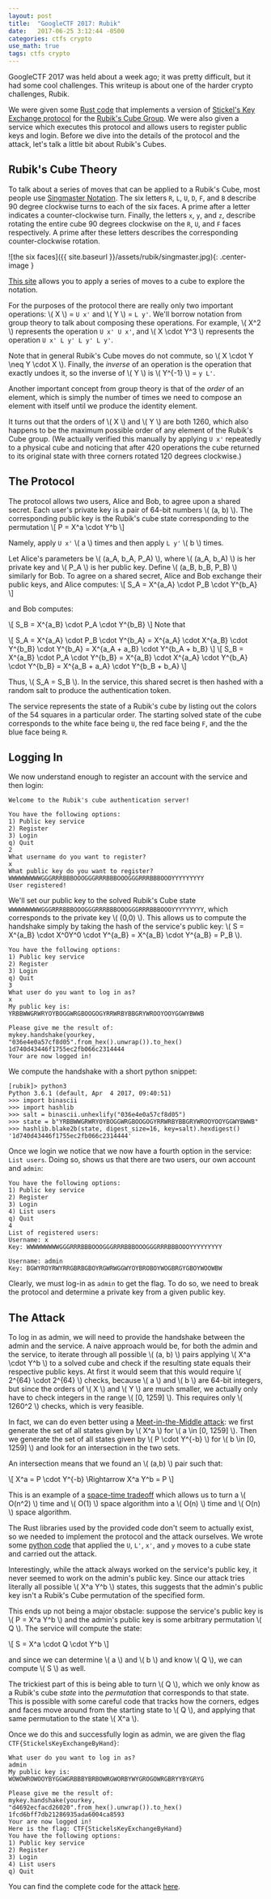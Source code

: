```yaml
---
layout: post
title:  "GoogleCTF 2017: Rubik"
date:   2017-06-25 3:12:44 -0500
categories: ctfs crypto
use_math: true
tags: ctfs crypto
---
```


GoogleCTF 2017 was held about a week ago; it was pretty difficult, but it had some cool challenges. This writeup is about one of the harder crypto challenges, Rubik.

We were given some [Rust code](https://github.com/TechSecCTF/writeups/blob/master/googlectf2017/rubik/handshake.rs) that implements a version of [Stickel's Key Exchange protocol](https://en.wikipedia.org/wiki/Non-commutative_cryptography#Stickel.E2.80.99s_key_exchange_protocol) for the [Rubik's Cube Group](https://en.wikipedia.org/wiki/Rubik%27s_Cube_group). We were also given a service which executes this protocol and allows users to register public keys and login. Before we dive into the details of the protocol and the attack, let's talk a little bit about Rubik's Cubes.

## Rubik's Cube Theory

To talk about a series of moves that can be applied to a Rubik's Cube, most people use [Singmaster Notation](https://en.wikipedia.org/wiki/Rubik%27s_Cube#Move_notation). The six letters `R`, `L`, `U`, `D`, `F`, and `B` describe 90 degree clockwise turns to each of the six faces. A prime after a letter indicates a counter-clockwise turn. Finally, the letters `x`, `y`, and `z`, describe rotating the entire cube 90 degrees clockwise on the `R`, `U`, and `F` faces respectively. A prime after these letters describes the corresponding counter-clockwise rotation.

![the six faces]({{ site.baseurl }}/assets/rubik/singmaster.jpg){: .center-image }

[This site](https://ruwix.com/the-rubiks-cube/notation/) allows you to apply a series of moves to a cube to explore the notation.

<!--more-->

For the purposes of the protocol there are really only two important operations: \\( X  \\) = `U x'` and \\( Y  \\) = `L y'`. We'll borrow notation from group theory to talk about composing these operations. For example, \\( X^2  \\) represents the operation `U x' U x'`, and \\( X \cdot Y^3  \\) represents the operation `U x' L y' L y' L y'`.

Note that in general Rubik's Cube moves do not commute, so \\( X \cdot Y \neq Y \cdot X  \\). Finally, the _inverse_ of an operation is the operation that exactly undoes it, so the inverse of \\( Y  \\) is \\( Y^{-1}  \\) = `y L'`.

Another important concept from group theory is that of the _order_ of an element, which is simply the number of times we need to compose an element with itself until we produce the identity element.

It turns out that the orders of \\( X  \\) and \\( Y  \\) are both 1260, which also happens to be the maximum possible order of any element of the Rubik's Cube group. (We actually verified this manually by applying `U x'` repeatedly to a physical cube and noticing that after 420 operations the cube returned to its original state with three corners rotated 120 degrees clockwise.)

## The Protocol

The protocol allows two users, Alice and Bob, to agree upon a shared secret. Each user's private key is a pair of 64-bit numbers \\( (a, b)  \\). The corresponding public key is the Rubik's cube state corresponding to the permutation
\\[ P = X^a  \cdot Y^b \\]

Namely, apply `U x'` \\( a  \\) times and then apply `L y'` \\( b  \\) times.

Let Alice's parameters be \\( (a_A, b_A, P_A)  \\), where \\( (a_A, b_A)  \\) is her private key and \\( P_A  \\) is her public key. Define \\( (a_B, b_B, P_B)  \\) similarly for Bob. To agree on a shared secret, Alice and Bob exchange their public keys, and Alice computes:
\\[ S_A = X^{a_A}  \cdot P_B \cdot Y^{b_A} \\]

and Bob computes:

\\[ S_B = X^{a_B}  \cdot P_A \cdot Y^{b_B} \\]
Note that

\\[ S_A = X^{a_A}  \cdot P_B \cdot Y^{b_A} = X^{a_A}  \cdot X^{a_B}  \cdot Y^{b_B} \cdot Y^{b_A} = X^{a_A + a_B} \cdot Y^{b_A + b_B} \\]
\\[ S_B = X^{a_B}  \cdot P_A \cdot Y^{b_B} = X^{a_B}  \cdot X^{a_A}  \cdot Y^{b_A} \cdot Y^{b_B} = X^{a_B + a_A} \cdot Y^{b_B + b_A} \\]

Thus, \\( S_A = S_B  \\). In the service, this shared secret is then hashed with a random salt to produce the authentication token.

The service represents the state of a Rubik's cube by listing out the colors of the 54 squares in a particular order. The starting solved state of the cube corresponds to the white face being `U`, the red face being `F`, and the the blue face being `R`.

## Logging In

We now understand enough to register an account with the service and then login:

```
Welcome to the Rubik's cube authentication server!

You have the following options:
1) Public key service
2) Register
3) Login
q) Quit
2
What username do you want to register?
x
What public key do you want to register?
WWWWWWWWWGGGRRRBBBOOOGGGRRRBBBOOOGGGRRRBBBOOOYYYYYYYYY
User registered!
```
We'll set our public key to the solved Rubik's Cube state `WWWWWWWWWGGGRRRBBBOOOGGGRRRBBBOOOGGGRRRBBBOOOYYYYYYYYY`, which corresponds to the private key \\( (0,0)  \\). This allows us to compute the handshake simply by taking the hash of the service's public key: \\( S = X^{a_B} \cdot X^0Y^0 \cdot Y^{a_B} = X^{a_B} \cdot Y^{a_B} = P_B  \\).

```
You have the following options:
1) Public key service
2) Register
3) Login
q) Quit
3
What user do you want to log in as?
x
My public key is:
YRBBWWGRWRYOYBOGGWRGBOOGOGYRRWRBYBBGRYWROOYOOYGGWYBWWB

Please give me the result of:
mykey.handshake(yourkey, "036e4e0a57cf8d05".from_hex().unwrap()).to_hex()
1d740d43446f1755ec2fb066c2314444
Your are now logged in!
```
We compute the handshake with a short python snippet:
```
[rubik]> python3
Python 3.6.1 (default, Apr  4 2017, 09:40:51)
>>> import binascii
>>> import hashlib
>>> salt = binascii.unhexlify("036e4e0a57cf8d05")
>>> state = b"YRBBWWGRWRYOYBOGGWRGBOOGOGYRRWRBYBBGRYWROOYOOYGGWYBWWB"
>>> hashlib.blake2b(state, digest_size=16, key=salt).hexdigest()
'1d740d43446f1755ec2fb066c2314444'
```
Once we login we notice that we now have a fourth option in the service: `List users`. Doing so, shows us that there are two users, our own account and `admin`:
```
You have the following options:
1) Public key service
2) Register
3) Login
4) List users
q) Quit
4
List of registered users:
Username: x
Key: WWWWWWWWWGGGRRRBBBOOOGGGRRRBBBOOOGGGRRRBBBOOOYYYYYYYYY

Username: admin
Key: BGWYROYRWYRRGBRBGBOYRGWRWGGWYOYBROBOYWOGBRGYGBOYWOOWBW
```

Clearly, we must log-in as `admin` to get the flag. To do so, we need to break the protocol and determine a private key from a given public key.

## The Attack

To log in as admin, we will need to provide the handshake between the admin and the service. A naive approach would be, for both the admin and the service, to iterate through all possible \\( (a, b)  \\) pairs applying \\( X^a \cdot Y^b  \\) to a solved cube and check if the resulting state equals their respective public keys. At first it would seem that this would require \\( 2^{64} \cdot 2^{64}  \\) checks, because \\( a  \\) and \\( b  \\) are 64-bit integers, but since the orders of \\( X  \\) and \\( Y  \\) are much smaller, we actually only have to check integers in the range \\( [0, 1259]  \\). This requires only \\( 1260^2  \\) checks, which is very feasible.

In fact, we can do even better using a [Meet-in-the-Middle attack](https://en.wikipedia.org/wiki/Meet-in-the-middle_attack): we first generate the set of all states given by \\( X^a  \\) for \\( a \in [0, 1259]  \\). Then we generate the set of all states given by \\( P \cdot Y^{-b}  \\) for \\( b \in [0, 1259]  \\) and look for an intersection in the two sets.

An intersection means that we found an \\( (a,b)  \\) pair such that:

\\[ X^a = P \cdot Y^{-b} \Rightarrow X^a Y^b = P \\]

This is an example of a [space-time tradeoff](https://en.wikipedia.org/wiki/Space%E2%80%93time_tradeoff) which allows us to turn a \\( O(n^2)  \\) time and \\( O(1)  \\) space algorithm into a \\( O(n)  \\) time and \\( O(n)  \\) space algorithm.

The Rust libraries used by the provided code don't seem to actually exist, so we needed to implement the protocol and the attack ourselves. We wrote some [python code](https://github.com/TechSecCTF/writeups/blob/master/googlectf2017/rubik/meet_middle.py) that applied the `U`, `L'`, `x'`, and `y` moves to a cube state and carried out the attack.

Interestingly, while the attack always worked on the service's public key, it never seemed to work on the admin's public key. Since our attack tries literally all possible \\( X^a Y^b  \\) states, this suggests that the admin's public key isn't a Rubik's Cube permutation of the specified form.

This ends up not being a major obstacle: suppose the service's public key is \\( P = X^a Y^b  \\) and the admin's public key is some arbitrary permutation \\( Q  \\). The service will compute the state:

\\[ S = X^a \cdot Q \cdot Y^b \\]

and since we can determine \\( a  \\) and \\( b  \\) and know \\( Q  \\), we can compute \\( S  \\) as well.

The trickiest part of this is being able to turn \\( Q  \\), which we only know as a Rubik's cube _state_ into the _permutation_ that corresponds to that state. This is possible with some careful code that tracks how the corners, edges and faces move around from the starting state to \\( Q  \\), and applying that same permutation to the state \\( X^a  \\).

Once we do this and successfully login as admin, we are given the flag `CTF{StickelsKeyExchangeByHand}`:

```
What user do you want to log in as?
admin
My public key is:
WOWOWROWOOYBYGGWGRBBBYBRBOWRGWORBYWYGROGOWRGBRYYBYGRYG

Please give me the result of:
mykey.handshake(yourkey, "d4692ecfacd26020".from_hex().unwrap()).to_hex()
1fcd6bff7db21286935ada6004ca8593
Your are now logged in!
Here is the flag: CTF{StickelsKeyExchangeByHand}
You have the following options:
1) Public key service
2) Register
3) Login
4) List users
q) Quit
```

You can find the complete code for the attack [here](https://github.com/TechSecCTF/writeups/blob/master/googlectf2017/rubik/meet_middle.py).

